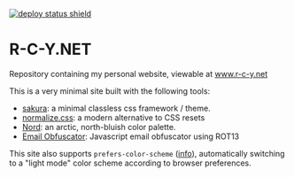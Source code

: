 [![deploy status shield](https://img.shields.io/github/workflow/status/rouyng/rcy-website/Publish%20Website?label=deploy&style=flat-square)](https://github.com/rouyng/rcy-website/actions?query=workflow%3A%22Publish+Website%22)
# R-C-Y.NET
Repository containing my personal website, viewable at www.r-c-y.net

This is a very minimal site  built with the following tools:
- [sakura](https://github.com/oxalorg/sakura): a minimal classless css framework / theme.
- [normalize.css](https://github.com/necolas/normalize.css/): a modern alternative to CSS resets
- [Nord](https://github.com/arcticicestudio/nord): an arctic, north-bluish color palette.
- [Email Obfuscator](http://rot13.florianbersier.com/): Javascript email obfuscator using ROT13

This site also supports `prefers-color-scheme` ([info](https://web.dev/prefers-color-scheme/)), automatically switching to a "light mode" color scheme according to browser preferences.
